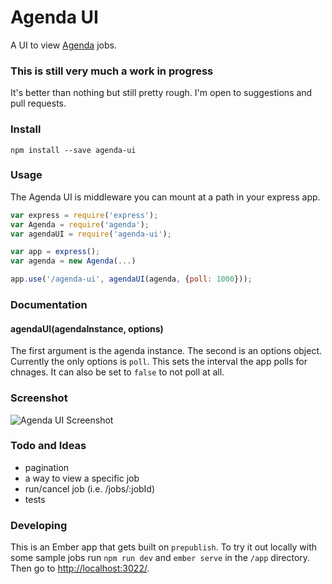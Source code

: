 # Agenda UI

A UI to view [Agenda](https://github.com/rschmukler/agenda) jobs.

### This is still very much a work in progress
It's better than nothing but still pretty rough. I'm open to suggestions and pull requests.

### Install
```
npm install --save agenda-ui
```

### Usage
The Agenda UI is middleware you can mount at a path in your express app.
```js
var express = require('express');
var Agenda = require('agenda');
var agendaUI = require('agenda-ui');

var app = express();
var agenda = new Agenda(...)

app.use('/agenda-ui', agendaUI(agenda, {poll: 1000}));
```

### Documentation
#### agendaUI(agendaInstance, options)
The first argument is the agenda instance. The second is an options object. Currently the only options is `poll`. This sets the interval the app polls for chnages. It can also be set to `false` to not poll at all.


### Screenshot
![Agenda UI Screenshot](https://raw.githubusercontent.com/moudy/agenda-ui/screenshot/agenda-ui-screenshot.png)

### Todo and Ideas
- pagination
- a way to view a specific job
- run/cancel job (i.e. /jobs/:jobId)
- tests


### Developing
This is an Ember app that gets built on `prepublish`. To try it out locally with some sample jobs run `npm run dev` and `ember serve` in the `/app` directory. Then go to [http://localhost:3022/](http://localhost:3022/agenda-ui).
